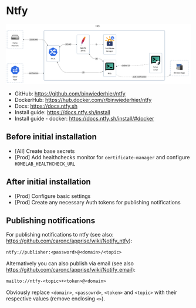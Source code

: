 # Ntfy

![diagram](../../docs/diagrams/out/apps/ntfy.png)

- GitHub: <https://github.com/binwiederhier/ntfy>
- DockerHub: <https://hub.docker.com/r/binwiederhier/ntfy>
- Docs: <https://docs.ntfy.sh>
- Install guide: <https://docs.ntfy.sh/install>
- Install guide - docker: <https://docs.ntfy.sh/install/#docker>

## Before initial installation

- \[All\] Create base secrets
- \[Prod\] Add healthchecks monitor for `certificate-manager` and configure `HOMELAB_HEALTHCHECK_URL`

## After initial installation

- \[Prod\] Configure basic settings
- \[Prod\] Create any necessary Auth tokens for publishing notifications

## Publishing notifications

For publishing notifications to ntfy (see also: <https://github.com/caronc/apprise/wiki/Notify_ntfy>):

```txt
ntfy://publisher:<password>@<domain>/<topic>
```

Alternatively you can also publish via email (see also <https://github.com/caronc/apprise/wiki/Notify_email>):

```txt
mailto://ntfy-<topic>+<token>@<domain>
```

Obviously replace `<domain>`, `<passowrd>`, `<token>` and `<topic>` with their respective values (remove enclosing `<>`).
